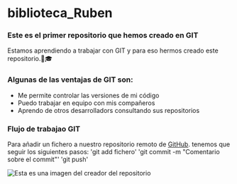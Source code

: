 # biblioteca_Ruben
### **Este es el primer repositorio que hemos creado en GIT**
Estamos aprendiendo a trabajar con GIT y para eso hermos creado este repositorio.:man::mortar_board:

### **Algunas de las ventajas de GIT son:**
- Me permite controlar las versiones de mi código
- Puedo trabajar en equipo con mis compañeros
- Aprendo de otros desarrolladors consultando sus repositorios

### **Flujo de trabajao GIT**
Para añadir un fichero a nuestro repositorio remoto de [GitHub](https://docs.github.com). tenemos que seguir los siguientes pasos:
'git add fichero'
'git commit -m "Comentario sobre el commit"'
'git push'

![Esta es una imagen del creador del repositorio](Rubén.jpeg)